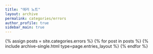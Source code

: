 ```yaml
---
title: "에러 노트"
layout: archive
permalink: categories/errors
author_profile: true
sidebar_main: true
---
```



{% assign posts = site.categories.errors %}
{% for post in posts %} {% include archive-single.html type=page.entries_layout %} {% endfor %}